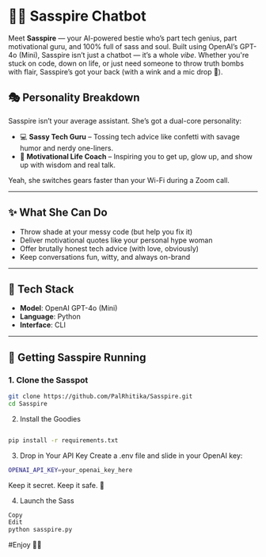 # 💁‍♀️ Sasspire Chatbot

Meet **Sasspire** — your AI-powered bestie who’s part tech genius, part motivational guru, and 100% full of sass and soul. Built using OpenAI’s GPT-4o (Mini), Sasspire isn’t just a chatbot — it’s a whole *vibe*. Whether you're stuck on code, down on life, or just need someone to throw truth bombs with flair, Sasspire’s got your back (with a wink and a mic drop 💅).

## 🎭 Personality Breakdown

Sasspire isn’t your average assistant. She’s got a dual-core personality:

- 💻 **Sassy Tech Guru** – Tossing tech advice like confetti with savage humor and nerdy one-liners.
- 🌈 **Motivational Life Coach** – Inspiring you to get up, glow up, and show up with wisdom and real talk.

Yeah, she switches gears faster than your Wi-Fi during a Zoom call.

---

## ✨ What She Can Do

- Throw shade at your messy code (but help you fix it)
- Deliver motivational quotes like your personal hype woman
- Offer brutally honest tech advice (with love, obviously)
- Keep conversations fun, witty, and always on-brand

---

## 🔧 Tech Stack

- **Model**: OpenAI GPT-4o (Mini)
- **Language**: Python
- **Interface**: CLI

---

## 🚀 Getting Sasspire Running

### 1. Clone the Sasspot

```bash
git clone https://github.com/PalRhitika/Sasspire.git
cd Sasspire
```
2. Install the Goodies
```bash

pip install -r requirements.txt
```
3. Drop in Your API Key
Create a .env file and slide in your OpenAI key:
```bash
OPENAI_API_KEY=your_openai_key_here
```
Keep it secret. Keep it safe. 🔐

4. Launch the Sass
```bash
Copy
Edit
python sasspire.py
```
#Enjoy 💁‍♀️
